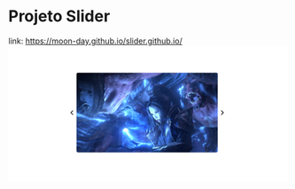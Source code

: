 # Projeto Slider
link: https://moon-day.github.io/slider.github.io/
<img src="https://github.com/Moon-Day/Slider/blob/main/public/images/slider.png?raw=true" alt="girl" class="slider">
